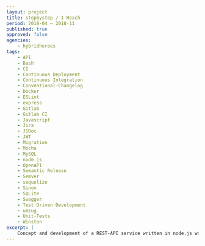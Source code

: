 ```yaml
---
layout: project
title: stepbystep / I-Reach
period: 2018-04 – 2018-11
published: true
approved: false
agencies:
    - hybridheroes
tags:
    - API
    - Bash
    - CI
    - Continuous Deployment
    - Continuous Integration
    - Conventional-Changelog
    - Docker
    - ESLint
    - express
    - Gitlab
    - Gitlab CI
    - Javascript
    - Jira
    - JSDoc
    - JWT
    - Migration
    - Mocha
    - MySQL
    - node.js
    - OpenAPI
    - Semantic Release
    - Semver
    - sequelize
    - Sinon
    - SQLite
    - Swagger
    - Test Driven Development
    - umzug
    - Unit-Tests
    - Winston
excerpt: |
    Concept and development of a REST-API service written in node.js with continuous integration, testing & deployment using docker and gitlab ci.
---
```

